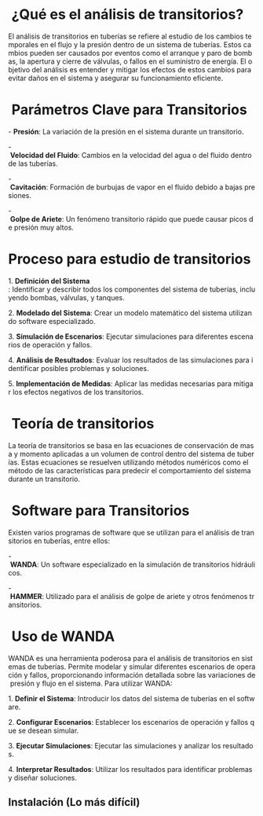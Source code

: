 
#  ¿Qué es el análisis de transitorios?

El análisis de transitorios en tuberías se refiere al estudio de los cambios temporales en el flujo y la presión dentro de un sistema de tuberías. Estos cambios pueden ser causados por eventos como el arranque y paro de bombas, la apertura y cierre de válvulas, o fallos en el suministro de energía. El objetivo del análisis es entender y mitigar los efectos de estos cambios para evitar daños en el sistema y asegurar su funcionamiento eficiente.

#  Parámetros Clave para Transitorios

- **Presión**: La variación de la presión en el sistema durante un transitorio.

- **Velocidad del Fluido**: Cambios en la velocidad del agua o del fluido dentro de las tuberías.

- **Cavitación**: Formación de burbujas de vapor en el fluido debido a bajas presiones.

- **Golpe de Ariete**: Un fenómeno transitorio rápido que puede causar picos de presión muy altos.

# Proceso para estudio de transitorios

1. **Definición del Sistema** : Identificar y describir todos los componentes del sistema de tuberías, incluyendo bombas, válvulas, y tanques.

2. **Modelado del Sistema**: Crear un modelo matemático del sistema utilizando software especializado.

3. **Simulación de Escenarios**: Ejecutar simulaciones para diferentes escenarios de operación y fallos.

4. **Análisis de Resultados**: Evaluar los resultados de las simulaciones para identificar posibles problemas y soluciones.

5. **Implementación de Medidas**: Aplicar las medidas necesarias para mitigar los efectos negativos de los transitorios.

#  Teoría de transitorios

La teoría de transitorios se basa en las ecuaciones de conservación de masa y momento aplicadas a un volumen de control dentro del sistema de tuberías. Estas ecuaciones se resuelven utilizando métodos numéricos como el método de las características para predecir el comportamiento del sistema durante un transitorio.

#  Software para Transitorios

Existen varios programas de software que se utilizan para el análisis de transitorios en tuberías, entre ellos:

- **WANDA**: Un software especializado en la simulación de transitorios hidráulicos.

- **HAMMER**: Utilizado para el análisis de golpe de ariete y otros fenómenos transitorios.


#  Uso de WANDA

WANDA es una herramienta poderosa para el análisis de transitorios en sistemas de tuberías. Permite modelar y simular diferentes escenarios de operación y fallos, proporcionando información detallada sobre las variaciones de presión y flujo en el sistema. Para utilizar WANDA:

1. **Definir el Sistema**: Introducir los datos del sistema de tuberías en el software.

2. **Configurar Escenarios**: Establecer los escenarios de operación y fallos que se desean simular.

3. **Ejecutar Simulaciones**: Ejecutar las simulaciones y analizar los resultados.

4. **Interpretar Resultados**: Utilizar los resultados para identificar problemas y diseñar soluciones.


## Instalación (Lo más difícil)